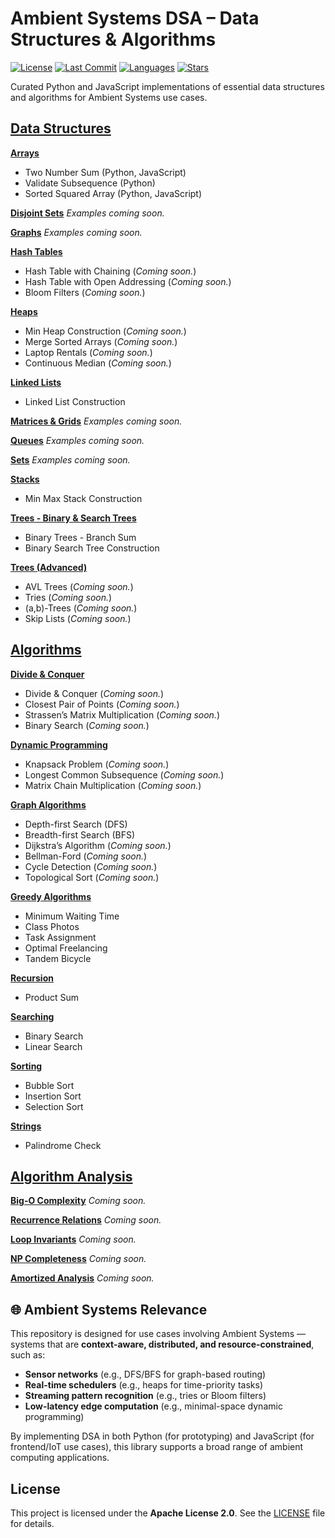 # Ambient Systems DSA – Data Structures & Algorithms

[![License](https://img.shields.io/github/license/EngineerID/Ambient-Systems-DSA)](./LICENSE)
[![Last Commit](https://img.shields.io/github/last-commit/EngineerID/Ambient-Systems-DSA)](https://github.com/EngineerID/Ambient-Systems-DSA/commits/master)
[![Languages](https://img.shields.io/github/languages/top/EngineerID/Ambient-Systems-DSA)](https://github.com/EngineerID/Ambient-Systems-DSA)
[![Stars](https://img.shields.io/github/stars/EngineerID/Ambient-Systems-DSA?style=social)](https://github.com/EngineerID/Ambient-Systems-DSA/stargazers)

Curated Python and JavaScript implementations of essential data structures and algorithms for Ambient Systems use cases.

## [Data Structures](./Data-Structures)

**[Arrays](./Data-Structures/Arrays)**
* Two Number Sum (Python, JavaScript)
* Validate Subsequence (Python)
* Sorted Squared Array (Python, JavaScript)

**[Disjoint Sets](./Data-Structures/Disjoint%20Sets)**
_Examples coming soon._

**[Graphs](./Data-Structures/Graphs)**
_Examples coming soon._

**[Hash Tables](./Data-Structures/Hash%20Tables)**
* Hash Table with Chaining (_Coming soon._)
* Hash Table with Open Addressing (_Coming soon._)
* Bloom Filters (_Coming soon._)

**[Heaps](./Data-Structures/Heaps)**
* Min Heap Construction (_Coming soon._)
* Merge Sorted Arrays (_Coming soon._)
* Laptop Rentals  (_Coming soon._)
* Continuous Median (_Coming soon._)

**[Linked Lists](./Data-Structures/Linked%20Lists)**
* Linked List Construction

**[Matrices & Grids](./Data-Structures/Matrices%20&%20Grids)**
_Examples coming soon._

**[Queues](./Data-Structures/Queues)**
_Examples coming soon._

**[Sets](./Data-Structures/Sets)**
_Examples coming soon._

**[Stacks](./Data-Structures/Stacks)**
* Min Max Stack Construction

**[Trees - Binary & Search Trees](./Data-Structures/Trees)**
* Binary Trees - Branch Sum
* Binary Search Tree Construction

**[Trees (Advanced)](./Data-Structures/Advanced%20Trees)**
* AVL Trees (_Coming soon._)
* Tries (_Coming soon._)
* (a,b)-Trees (_Coming soon._)
* Skip Lists (_Coming soon._)

## [Algorithms](./Algorithms)

**[Divide & Conquer](./Algorithms/Divide%20&%20Conquer)**
* Divide & Conquer (_Coming soon._)
* Closest Pair of Points (_Coming soon._)
* Strassen’s Matrix Multiplication (_Coming soon._)
* Binary Search (_Coming soon._)

**[Dynamic Programming](./Algorithms/Dynamic%20Programming)**
* Knapsack Problem (_Coming soon._)
* Longest Common Subsequence (_Coming soon._)
* Matrix Chain Multiplication (_Coming soon._)

**[Graph Algorithms](./Algorithms/Graphs)**
* Depth-first Search (DFS)
* Breadth-first Search (BFS)
* Dijkstra’s Algorithm (_Coming soon._)
* Bellman-Ford (_Coming soon._)
* Cycle Detection (_Coming soon._)
* Topological Sort (_Coming soon._)

**[Greedy Algorithms](./Algorithms/Greedy%20Algorithms)**
* Minimum Waiting Time  
* Class Photos  
* Task Assignment  
* Optimal Freelancing  
* Tandem Bicycle

**[Recursion](./Algorithms/Recursion)**
* Product Sum

**[Searching](./Algorithms/Searching)**
* Binary Search
* Linear Search

**[Sorting](./Algorithms/Sorting)**
* Bubble Sort
* Insertion Sort
* Selection Sort

**[Strings](./Algorithms/Strings)**
* Palindrome Check

## [Algorithm Analysis](./Algorithm-Analysis)

**[Big-O Complexity](./Algorithm-Analysis/BigO%20TimeSpace.md)** _Coming soon._

**[Recurrence Relations](./Algorithm-Analysis/Recurrence_Relations.md)** _Coming soon._

**[Loop Invariants](./Algorithm-Analysis/Loop_Invariants.md)** _Coming soon._

**[NP Completeness](./Algorithm-Analysis/NP_Completeness.md)** _Coming soon._

**[Amortized Analysis](./Algorithm-Analysis/Amortized_Analysis.md)** _Coming soon._


## 🌐 Ambient Systems Relevance

This repository is designed for use cases involving Ambient Systems — systems that are **context-aware, distributed, and resource-constrained**, such as:

- **Sensor networks** (e.g., DFS/BFS for graph-based routing)
- **Real-time schedulers** (e.g., heaps for time-priority tasks)
- **Streaming pattern recognition** (e.g., tries or Bloom filters)
- **Low-latency edge computation** (e.g., minimal-space dynamic programming)

By implementing DSA in both Python (for prototyping) and JavaScript (for frontend/IoT use cases), this library supports a broad range of ambient computing applications.


## License
This project is licensed under the **Apache License 2.0**.
See the [LICENSE](./LICENSE) file for details.